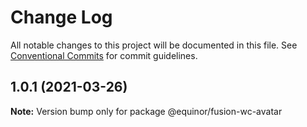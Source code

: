 # Change Log

All notable changes to this project will be documented in this file.
See [Conventional Commits](https://conventionalcommits.org) for commit guidelines.

## 1.0.1 (2021-03-26)

**Note:** Version bump only for package @equinor/fusion-wc-avatar

